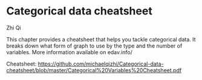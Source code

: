 
# Categorical data cheatsheet

Zhi Qi

This chapter provides a cheatsheet that helps you tackle categorical data. It breaks down what form of graph to use by the type and the number of variables. More information available on edav.info/

Cheatsheet:
https://github.com/michaelqizhi/Categorical-data-cheatsheet/blob/master/Categorical%20Variables%20Cheatsheet.pdf
